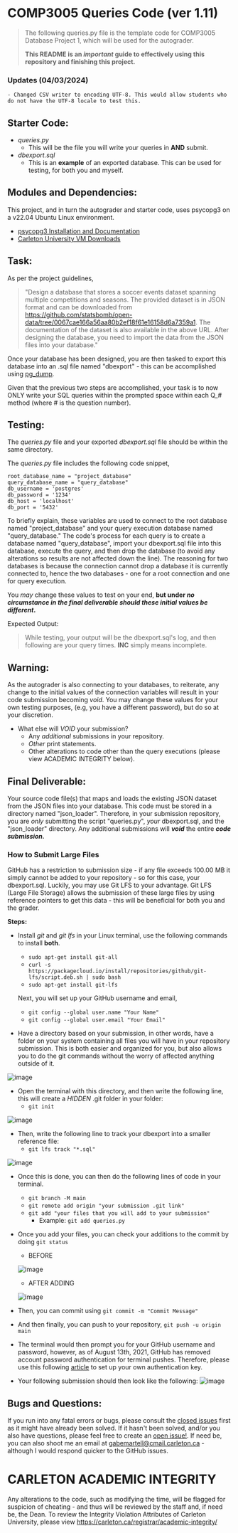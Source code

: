 # COMP3005 Queries Code (ver 1.11)
> The following queries.py file is the template code for COMP3005 Database Project 1, which will be used for the autograder.
>
> **This README is an _important_ guide to effectively using this repository and finishing this project.**

### Updates (04/03/2024)
```Ver 1.1 -> Ver 1.11
- Changed CSV writer to encoding UTF-8. This would allow students who do not have the UTF-8 locale to test this.
```
## Starter Code:
- _queries.py_
  - This will be the file you will write your queries in **AND** submit.
- _dbexport.sql_
  - This is an **example** of an exported database. This can be used for testing, for both you and myself.

## Modules and Dependencies:
This project, and in turn the autograder and starter code, uses psycopg3 on a v22.04 Ubuntu Linux environment. 
- [psycopg3 Installation and Documentation](https://www.psycopg.org/psycopg3/docs/)
- [Carleton University VM Downloads](https://carleton.ca/scs/tech-support/virtual-machines/)

## Task:
As per the project guidelines,
>"Design a database that stores a soccer events dataset spanning multiple competitions and seasons. The provided
dataset is in JSON format and can be downloaded from https://github.com/statsbomb/open-data/tree/0067cae166a56aa80b2ef18f61e16158d6a7359a1. The documentation of the dataset is also available in the
above URL. After designing the database, you need to import the data from the JSON files into your database."

Once your database has been designed, you are then tasked to export this database into an .sql file named "dbexport" - this can be accomplished using [pg_dump](https://www.postgresql.org/docs/current/app-pgdump.html).

Given that the previous two steps are accomplished, your task is to now ONLY write your SQL queries within the prompted space within each Q_# method (where # is the question number).

## Testing:
The _queries.py_ file and your exported _dbexport.sql_ file should be within the same directory.

The _queries.py_ file includes the following code snippet,
```
root_database_name = "project_database"
query_database_name = "query_database"
db_username = 'postgres'
db_password = '1234'
db_host = 'localhost'
db_port = '5432'
```
To briefly explain, these variables are used to connect to the root database named "project_database" and your query execution database named "query_database."
The code's process for each query is to create a database named "query_database", import your dbexport.sql file into this database, execute the query, and then drop the database (to avoid any alterations so results are not affected down the line).
The reasoning for two databases is because the connection cannot drop a database it is currently connected to, hence the two databases - one for a root connection and one for query execution.

You _may_ change these values to test on your end, **but under _no circumstance in the final deliverable should these initial values be different_.**

Expected Output:
> While testing, your output will be the dbexport.sql's log, and then following are your query times.
> **INC** simply means incomplete.

## Warning:
As the autograder is also connecting to your databases, to reiterate, any change to the initial values of the connection variables will result in your code submission becoming _void_. You may change these values for your own testing purposes, (e.g, you have a different password), but do so at your discretion.
  - What else will _VOID_ your submission?
    - Any _additional_ submissions in your repository.
    - _Other_ print statements.
    - Other alterations to code other than the query executions (please view ACADEMIC INTEGRITY below).
      
## Final Deliverable:
Your source code file(s) that maps and loads the existing JSON dataset from the JSON files into your database. This code must be stored in a directory named "json_loader".
Therefore, in your submission repository, you are _only_ submitting the script "queries.py", *your* dbexport.sql, and the "json_loader" directory.
Any additional submissions will ***void*** the entire ***code submission.***

### How to Submit Large Files
GitHub has a restriction to submission size - if any file exceeds 100.00 MB it simply cannot be added to your repository - so for this case, your dbexport.sql. Luckily, you may use Git LFS to your advantage.
Git LFS (Large File Storage) allows the submission of these large files by using reference pointers to get this data - this will be beneficial for both you and the grader.

**Steps:**
- Install _git_ and _git lfs_ in your Linux terminal, use the following commands to install **both**.
  - ```sudo apt-get install git-all```
  - ```curl -s https://packagecloud.io/install/repositories/github/git-lfs/script.deb.sh | sudo bash```
  - ```sudo apt-get install git-lfs```
  
  Next, you will set up your GitHub username and email,
  - ```git config --global user.name "Your Name"```
  - ```git config --global user.email "Your Email"```
- Have a directory based on your submission, in other words, have a folder on your system containing all files you will have in your repository submission. This is both easier and organized for you, but also allows you to do the git commands without the worry of affected anything outside of it.
  
![image](https://github.com/gabrielmartell/COMP3005-Project-Template/assets/120336080/6424f73f-28fb-4f6c-8b34-44aa712c8617)

- Open the terminal with this directory, and then write the following line, this will create a _HIDDEN_ .git folder in your folder:
  - ```git init```
  
![image](https://github.com/gabrielmartell/COMP3005-Project-Template/assets/120336080/8df92eec-ab31-4c89-b5a5-b7ff87cf5041)

- Then, write the following line to track your dbexport into a smaller reference file:
  - ```git lfs track "*.sql"```
  
![image](https://github.com/gabrielmartell/COMP3005-Project-Template/assets/120336080/5b49a789-20be-4b3c-9be7-654577a3fad4)

- Once this is done, you can then do the following lines of code in your terminal.
  - ```git branch -M main```
  - ```git remote add origin "your submission .git link"```
  - ```git add "your files that you will add to your submission"```
    - Example: ```git add queries.py```
- Once you add your files, you can check your additions to the commit by doing ```git status```
  - BEFORE
    
  ![image](https://github.com/gabrielmartell/COMP3005-Project-Template/assets/120336080/847a64b7-6ff3-44ae-9f43-a1cc19b26bc6)
  - AFTER ADDING
    
  ![image](https://github.com/gabrielmartell/COMP3005-Project-Template/assets/120336080/03af84d0-6ef3-4e61-aba7-1b23e3f1734e)
- Then, you can commit using ```git commit -m "Commit Message"```
- And then finally, you can push to your repository, ```git push -u origin main```
- The terminal would then prompt you for your GitHub username and password, however, as of August 13th, 2021, GitHub has removed account password authentication for terminal pushes. Therefore, please use this following [article](https://dev.to/shafia/support-for-password-authentication-was-removed-please-use-a-personal-access-token-instead-4nbk) to set up your own authentication key.

- Your following submission should then look like the following:
![image](https://github.com/gabrielmartell/COMP3005-Project-Template/assets/120336080/19e76627-a700-4886-b294-afb95af25999)

## Bugs and Questions:
If you run into any fatal errors or bugs, please consult the [closed issues](https://github.com/gabrielmartell/COMP3005-Project-Template/issues?q=is%3Aissue+is%3Aclosed) first as it might have already been solved.
If it hasn't been solved, and/or you also have questions, please feel free to create an [open issue!](https://github.com/gabrielmartell/COMP3305-Project-Template/issues). If need be, you can also shoot me an email at gabemartell@cmail.carleton.ca - although I would respond quicker to the GitHub issues.

# CARLETON ACADEMIC INTEGRITY
Any alterations to the code, such as modifying the time, will be flagged for suspicion of cheating - and thus will be reviewed by the staff and, if need be, the Dean.
To review the Integrity Violation Attributes of Carleton University, please view https://carleton.ca/registrar/academic-integrity/ 
